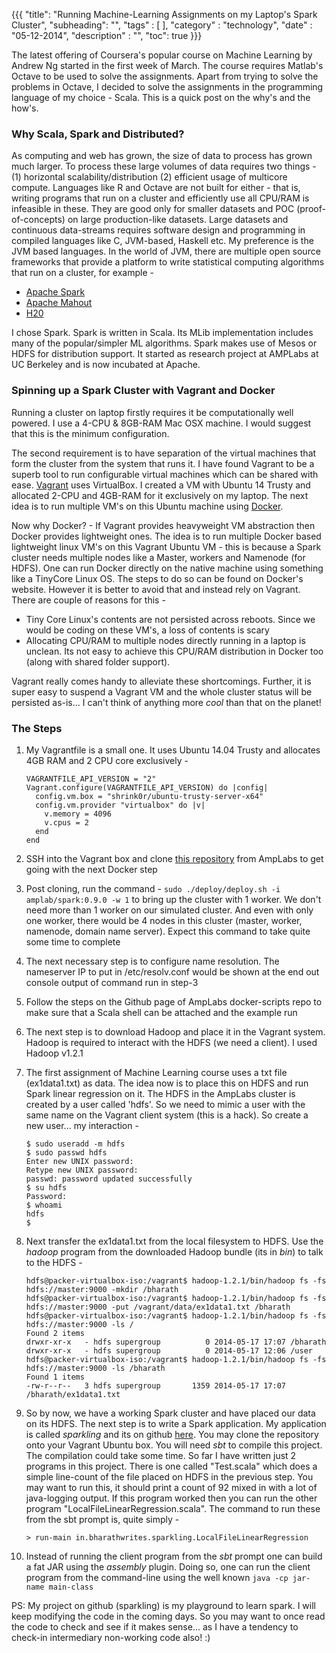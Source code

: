{{{
    "title": "Running Machine-Learning Assignments on my Laptop's Spark Cluster",
    "subheading": "",
    "tags" : [  ],
    "category" : "technology",
    "date" : "05-12-2014",
    "description" : "",
    "toc": true
}}}

The latest offering of Coursera's popular course on Machine Learning by Andrew Ng started in the first week of March. The course requires Matlab's Octave to be used to solve the assignments. Apart from trying to solve the problems in Octave, I decided to solve the assignments in the programming language of my choice - Scala. This is a quick post on the why's and the how's.

### Why Scala, Spark and Distributed?
As computing and web has grown, the size of data to process has grown much larger. To process these large volumes of data requires two things - (1) horizontal scalability/distribution (2) efficient usage of multicore compute. Languages like R and Octave are not built for either - that is, writing programs that run on a cluster and efficiently use all CPU/RAM is infeasible in these. They are good only for smaller datasets and POC (proof-of-concepts) on large production-like datasets. Large datasets and continuous data-streams requires software design and programming in compiled languages like C, JVM-based, Haskell etc. My preference is the JVM based languages. In the world of JVM, there are multiple open source frameworks that provide a platform to write statistical computing algorithms that run on a cluster, for example -

* [Apache Spark](https://spark.apache.org)
* [Apache Mahout](https://mahout.apache.org/)
* [H20](http://0xdata.com/)

I chose Spark. Spark is written in Scala. Its MLib implementation includes many of the popular/simpler ML algorithms. Spark makes use of Mesos or HDFS for distribution support. It started as research project at AMPLabs at UC Berkeley and is now incubated at Apache.

### Spinning up a Spark Cluster with Vagrant and Docker
Running a cluster on laptop firstly requires it be computationally well powered. I use a 4-CPU & 8GB-RAM Mac OSX machine. I would suggest that this is the minimum configuration.

The second requirement is to have separation of the virtual machines that form the cluster from the system that runs it. I have found Vagrant to be a superb tool to run configurable virtual machines which can be shared with ease. [Vagrant](https://vagrantcloud.com/) uses VirtualBox. I created a VM with Ubuntu 14 Trusty and allocated 2-CPU and 4GB-RAM for it exclusively on my laptop. The next idea is to run multiple VM's on this Ubuntu machine using [Docker](https://www.docker.io/).

Now why Docker? - If Vagrant provides heavyweight VM abstraction then Docker provides lightweight ones. The idea is to run multiple Docker based lightweight linux VM's on this Vagrant Ubuntu VM - this is because a Spark cluster needs multiple nodes like a Master, workers and Namenode (for HDFS). One can run Docker directly on the native machine using something like a TinyCore Linux OS. The steps to do so can be found on Docker's website. However it is better to avoid that and instead rely on Vagrant. There are couple of reasons for this -

* Tiny Core Linux's contents are not persisted across reboots. Since we would be coding on these VM's, a loss of contents is scary
* Allocating CPU/RAM to multiple nodes directly running in a laptop is unclean. Its not easy to achieve this CPU/RAM distribution in Docker too (along with shared folder support). 

Vagrant really comes handy to alleviate these shortcomings. Further, it is super easy to suspend a Vagrant VM and the whole cluster status will be persisted as-is... I can't think of anything more *cool* than that on the planet! 


### The Steps

1. My Vagrantfile is a small one. It uses Ubuntu 14.04 Trusty and allocates 4GB RAM and 2 CPU core exclusively -

    ```
    VAGRANTFILE_API_VERSION = "2"
    Vagrant.configure(VAGRANTFILE_API_VERSION) do |config|
      config.vm.box = "shrink0r/ubuntu-trusty-server-x64"
      config.vm.provider "virtualbox" do |v|
        v.memory = 4096
        v.cpus = 2
      end
    end
    ```

2. SSH into the Vagrant box and clone [this repository](https://github.com/amplab/docker-scripts) from AmpLabs to get going with the next Docker step
3. Post cloning, run the command - <code>sudo ./deploy/deploy.sh -i amplab/spark:0.9.0 -w 1</code> to bring up the cluster with 1 worker. We don't need more than 1 worker on our simulated cluster. And even with only one worker, there would be 4 nodes in this cluster (master, worker, namenode, domain name server). Expect this command to take quite some time to complete
4. The next necessary step is to configure name resolution. The nameserver IP to put in /etc/resolv.conf would be shown at the end out console output of command run in step-3
5. Follow the steps on the Github page of AmpLabs docker-scripts repo to make sure that a Scala shell can be attached and the example run
6. The next step is to download Hadoop and place it in the Vagrant system. Hadoop is required to interact with the HDFS (we need a client). I used Hadoop v1.2.1
7. The first assignment of Machine Learning course uses a txt file (ex1data1.txt) as data. The idea now is to place this on HDFS and run Spark linear regression on it. The HDFS in the AmpLabs cluster is created by a user called 'hdfs'. So we need to mimic a user with the same name on the Vagrant client system (this is a hack). So create a new user... my interaction -

    ```
    $ sudo useradd -m hdfs
    $ sudo passwd hdfs
    Enter new UNIX password: 
    Retype new UNIX password: 
    passwd: password updated successfully
    $ su hdfs
    Password: 
    $ whoami
    hdfs
    $
    ```

8. Next transfer the ex1data1.txt from the local filesystem to HDFS. Use the *hadoop* program from the downloaded Hadoop bundle (its in *bin*) to talk to the HDFS -

    ```
    hdfs@packer-virtualbox-iso:/vagrant$ hadoop-1.2.1/bin/hadoop fs -fs hdfs://master:9000 -mkdir /bharath
    hdfs@packer-virtualbox-iso:/vagrant$ hadoop-1.2.1/bin/hadoop fs -fs hdfs://master:9000 -put /vagrant/data/ex1data1.txt /bharath
    hdfs@packer-virtualbox-iso:/vagrant$ hadoop-1.2.1/bin/hadoop fs -fs hdfs://master:9000 -ls /
    Found 2 items
    drwxr-xr-x   - hdfs supergroup          0 2014-05-17 17:07 /bharath
    drwxr-xr-x   - hdfs supergroup          0 2014-05-17 12:06 /user
    hdfs@packer-virtualbox-iso:/vagrant$ hadoop-1.2.1/bin/hadoop fs -fs hdfs://master:9000 -ls /bharath
    Found 1 items
    -rw-r--r--   3 hdfs supergroup       1359 2014-05-17 17:07 /bharath/ex1data1.txt
    ```

9. So by now, we have a working Spark cluster and have placed our data on its HDFS. The next step is to write a Spark application. My application is called *sparkling* and its on github [here](https://github.com/bharath12345/sparkling). You may clone the repository onto your Vagrant Ubuntu box. You will need *sbt* to compile this project. The compilation could take some time. So far I have written just 2 programs in this project. There is one called "Test.scala" which does a simple line-count of the file placed on HDFS in the previous step. You may want to run this, it should print a count of 92 mixed in with a lot of java-logging output. If this program worked then you can run the other program "LocalFileLinearRegression.scala". The command to run these from the sbt prompt is, quite simply -

    ```
    > run-main in.bharathwrites.sparkling.LocalFileLinearRegression
    ```
10. Instead of running the client program from the *sbt* prompt one can build a fat JAR using the *assembly* plugin. Doing so, one can run the client program from the command-line using the well known <code>java -cp jar-name main-class</code>

PS: My project on github (sparkling) is my playground to learn spark. I will keep modifying the code in the coming days. So you may want to once read the code to check and see if it makes sense... as I have a tendency to check-in intermediary non-working code also! :)
